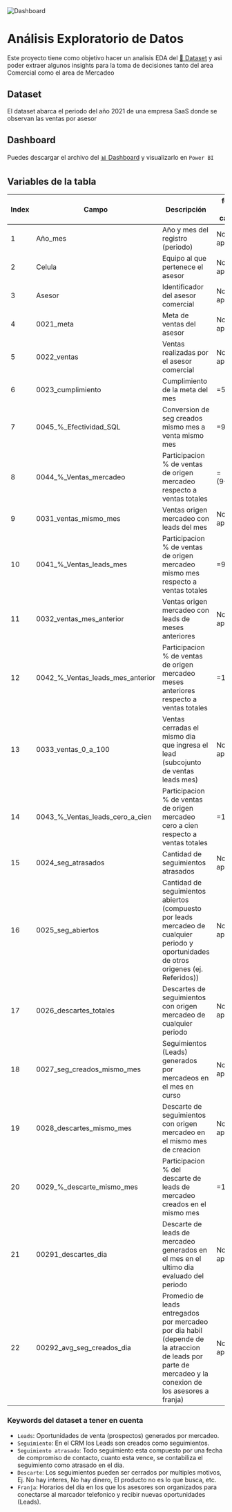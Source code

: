 <img src='https://res.cloudinary.com/dzc8agefr/image/upload/v1691860198/5_ajw7vx.png' alt='Dashboard'>

# Análisis Exploratorio de Datos


Este proyecto tiene como objetivo hacer un analisis EDA del [🔗 Dataset](./Dataset/data_prueba_cpa_v1%20-%20copia.xlsx) y asi poder extraer algunos insights para la toma de decisiones tanto del area Comercial como el area de Mercadeo


## Dataset

El dataset abarca el periodo del año 2021 de una empresa SaaS donde se observan las ventas por asesor


## Dashboard

Puedes descargar el archivo del [📊 Dashboard](./Dashboard/Analisis%20de%20productividad%20comercial.pbix) y visualizarlo en `Power BI`

## Variables de la tabla

|Index|Campo|Descripción|forma de calculo|
|-|-|-|-|
|1|Año_mes|Año y mes del registro (periodo)|No aplica|
|2|Celula|Equipo al que pertenece el asesor|No aplica|
|3|Asesor|Identificador del asesor comercial|No aplica|
|4|0021_meta|Meta de ventas del asesor|No aplica|
|5|0022_ventas|Ventas realizadas por el asesor comercial|No aplica|
|6|0023_cumplimiento|Cumplimiento de la meta del mes|=5/4|
|7|0045_%_Efectividad_SQL|Conversion de seg creados mismo mes a venta mismo mes|=9/18|
|8|0044_%_Ventas_mercadeo|Participacion % de ventas de origen mercadeo respecto a ventas totales|=(9+11)/5|
|9|0031_ventas_mismo_mes|Ventas origen mercadeo con leads del mes|No aplica|
|10|0041_%_Ventas_leads_mes|Participacion % de ventas de origen mercadeo mismo mes respecto a ventas totales|=9/5|
|11|0032_ventas_mes_anterior|Ventas origen mercadeo con leads de meses anteriores|No aplica|
|12|0042_%_Ventas_leads_mes_anterior|Participacion % de ventas de origen mercadeo meses anteriores respecto a ventas totales|=12/5|
|13|0033_ventas_0_a_100|Ventas cerradas el mismo dia que ingresa el lead (subcojunto de ventas leads mes)|No aplica|
|14|0043_%_Ventas_leads_cero_a_cien|Participacion % de ventas de origen mercadeo cero a cien  respecto a ventas totales|=13/5|
|15|0024_seg_atrasados|Cantidad de seguimientos atrasados|No aplica|
|16|0025_seg_abiertos|Cantidad de seguimientos abiertos (compuesto por leads mercadeo de cualquier periodo y oportunidades de otros origenes (ej. Referidos))|No aplica|
|17|0026_descartes_totales|Descartes de seguimientos con origen mercadeo de cualquier periodo|No aplica|
|18|0027_seg_creados_mismo_mes|Seguimientos (Leads) generados por mercadeos en el mes en curso|No aplica|
|19|0028_descartes_mismo_mes|Descarte de seguimientos con origen mercadeo en el mismo mes de creacion|No aplica|
|20|0029_%_descarte_mismo_mes|Participacion % del descarte de leads de mercadeo creados en el mismo mes|=19/18|
|21|00291_descartes_dia|Descarte de leads de mercadeo generados en el mes en el ultimo dia evaluado del periodo|No aplica|
|22|00292_avg_seg_creados_dia|Promedio de leads entregados por mercadeo por dia habil (depende de la atraccion de leads por parte de mercadeo y la conexion de los asesores a franja)|No aplica|


### Keywords del dataset a tener en cuenta

- `Leads`:  Oportunidades de venta (prospectos) generados por mercadeo.
- `Seguimiento`: En el CRM los Leads son creados como seguimientos.
- `Seguimiento atrasado`: Todo seguimiento esta compuesto por una fecha de compromiso de contacto, cuanto esta vence, se contabiliza el seguimiento como atrasado en el dia.
- `Descarte`: Los seguimientos pueden ser cerrados por multiples motivos, Ej. No hay interes, No hay dinero, El producto no es lo que busca, etc.
- `Franja`: Horarios del dia en los que los asesores son organizados para conectarse al marcador telefonico y recibir nuevas oportunidades (Leads).
